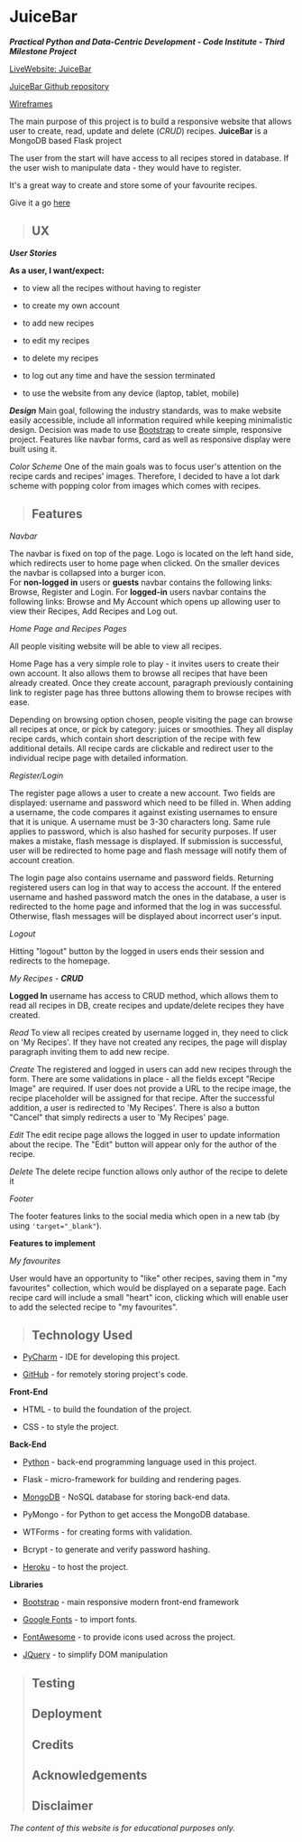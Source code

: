 # **JuiceBar**   
***Practical Python and Data-Centric Development - Code Institute - Third Milestone Project***  
  
 [LiveWebsite: JuiceBar](https://juicebar-cookbook.herokuapp.com/)
 
[JuiceBar Github repository](https://github.com/sneachda/juicebar-ms3) 

[Wireframes]()


  
The main purpose of this project is to build a responsive website that allows user to create, read, update and delete (*CRUD*) recipes. **JuiceBar** is a MongoDB based Flask project  
  
The user from the start will have access to all recipes stored in database. If the user wish to manipulate data - they would have to register.  
  
It's a great way to create and store some of your favourite recipes.    
  
Give it a go [here](https://juicebar-cookbook.herokuapp.com/)


>##  UX

***User Stories***

****As a user, I want/expect:****

- to view all the recipes without having to register

- to create my own account

- to add new recipes

- to edit my recipes

- to delete my recipes

- to log out any time and have the session terminated

- to use the website from any device (laptop, tablet, mobile)

***Design***
Main goal, following the industry standards, was to make website easily accessible, include all information required while keeping minimalistic design. 
Decision was made to use [Bootstrap](https://getbootstrap.com) to create simple, responsive project. Features like navbar forms, card as well as responsive display were built using it. 

*Color Scheme*
One of the main goals was to focus user's attention on the recipe cards and recipes' images. Therefore, I decided to have a lot dark scheme with popping color from images which comes with recipes. 

>## Features

*Navbar*

The navbar is fixed on top of the page. Logo is located on the left hand side, which redirects user to home page when clicked.  On the smaller devices the navbar is collapsed into a burger icon.  
For **non-logged in** users or **guests** navbar contains the following links: Browse, Register and Login. 
For **logged-in** users navbar contains the following links: Browse and My Account which opens up allowing user to view their Recipes, Add Recipes and Log out. 

*Home Page and Recipes Pages*

All people visiting website will be able to view all recipes. 

Home Page has a very simple role to play - it invites users to create their own account. It also allows them to browse all recipes that have been already created. 
Once they create account, paragraph previously containing link to register page has three buttons allowing them to browse recipes with ease. 

Depending on browsing option chosen, people visiting the page can browse all recipes at once, or pick by category: juices or smoothies. They all display recipe cards, which contain short description of the recipe with few additional details. All recipe cards are clickable and redirect user to the individual recipe page with detailed information. 

*Register/Login*

The register page allows a user to create a new account. Two fields are displayed: username and password which need to be filled in. When adding a username, the code compares it against existing usernames to ensure that it is unique. A username must be 3-30 characters long. Same rule applies to password, which is also hashed for security purposes. If user makes a mistake, flash message is displayed. If submission is successful, user will be redirected to home page and flash message will notify them of account creation. 

The login page also contains username and password fields. Returning registered users can log in that way to access the account. 
If the entered username and hashed password match the ones in the database, a user is redirected to the home page and informed that the log in was successful. Otherwise, flash messages will be displayed about incorrect user's input. 

*Logout*

Hitting "logout" button by the logged in users ends their session and redirects to the homepage.

*My Recipes - **CRUD***

**Logged In** username has access to CRUD method, which allows them to read all recipes in DB, create recipes and update/delete recipes they have created. 

*Read*
To view all recipes created by username logged in, they need to click on 'My Recipes'. If they have not created any recipes, the page will display paragraph inviting them to add new recipe.

*Create*
The registered and logged in users can add new recipes through the form. There are some validations in place - all the fields except "Recipe Image" are required.  If user does not provide a URL to the recipe image, the recipe placeholder will be assigned for that recipe. 
After the successful addition, a user is redirected to 'My Recipes'. There is also a button "Cancel" that simply redirects a user to 'My Recipes' page.

*Edit*
The edit recipe page allows the logged in user to update information about the recipe. The "Edit" button will appear only for the author of the recipe.

*Delete*
The delete recipe function allows only author of the recipe to delete it

*Footer*

The footer features links to the social media which open in a new tab (by using  `'target="_blank"`).

**Features to implement**

*My favourites*

User would have an opportunity to "like" other recipes, saving them in "my favourites" collection, which would be displayed on a separate page. Each recipe card will include a small "heart" icon, clicking which will enable user to add the selected recipe to "my favourites".


>##  Technology Used

- [PyCharm](https://www.jetbrains.com/pycharm/)  -  IDE for developing this project.

- [GitHub](https://github.com)  - for remotely storing project's code.

**Front-End**

- HTML - to build the foundation of the project.

- CSS  - to style the project.

**Back-End**

- [Python](https://www.python.org/)  - back-end programming language used in this project.

- Flask  - micro-framework for building and rendering pages.

- [MongoDB](https://www.mongodb.com/)  - NoSQL database for storing back-end data.

- PyMongo - for Python to get access the MongoDB database.

- WTForms  - for creating forms with validation.

- Bcrypt - to generate and verify password hashing.

- [Heroku](https://heroku.com/)  - to host the project.

  

**Libraries**

- [Bootstrap](https://getbootstrap.com)  - main responsive modern front-end framework

- [Google Fonts](https://fonts.google.com/)  - to import fonts.

- [FontAwesome](https://fontawesome.com/)  - to provide icons used across the project.

- [JQuery](_https://jquery.com/)  - to simplify DOM manipulation

>## Testing 
>## Deployment
>## Credits
>## Acknowledgements
>## Disclaimer

_The content of this website is for educational purposes only._